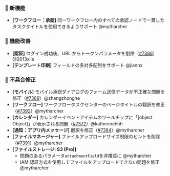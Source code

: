### 🎉 新機能

* **[ワークフロー：承認]** 同一ワークフロー内のすべての承認ノードで一貫したタスクタイトルを使用できるようサポート @mytharcher

### 🚀 機能改善

* **[認証]** ログイン成功後、URL からトークンパラメータを削除（[#7386](https://github.com/nocobase/nocobase/pull/7386)）@2013xile
* **[テンプレート印刷]** フィールドの多対多配列をサポート @jiannx

### 🐛 不具合修正

* **[モバイル]** モバイル承認ダイアログのフォーム送信データが不正確な問題を修正（[#7389](https://github.com/nocobase/nocobase/pull/7389)）@zhangzhonghe
* **[ワークフロー]** ワークフロータスクセンターのページタイトルの翻訳を修正（[#7392](https://github.com/nocobase/nocobase/pull/7392)）@mytharcher
* **[カレンダー]** カレンダーイベントアイテムのツールチップに「[object Object]」が表示される問題（[#7372](https://github.com/nocobase/nocobase/pull/7372)）@katherinehhh
* **[通知：アプリ内メッセージ]** 翻訳を修正（[#7384](https://github.com/nocobase/nocobase/pull/7384)）@mytharcher
* **[ファイルマネージャー]** ファイルアップロードサイズ制限のヒントを削除（[#7391](https://github.com/nocobase/nocobase/pull/7391)）@mytharcher
* **[ファイルストレージ: S3 (Pro)]**
  * 問題のあるパラメータ`attachmentField`を非推奨に @mytharcher
  * IAM 認証方式を使用してファイルをアップロードできない問題を修正 @mytharcher
